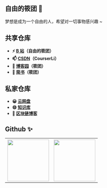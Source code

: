 ## 自由的筱团 🔭
梦想是成为一个自由的人，希望对一切事物感兴趣 ~

## 共享仓库
- **⚡ [B 站](https://space.bilibili.com/112870971)（自由的筱团）**
- **📫 [CSDN](https://blog.csdn.net/CourserLi?type=blog)（CourserLi）**
- **💬 [博客园](https://www.cnblogs.com/CourserLi/p/15801973.html)（筱团）**
- **👯 [简书](https://www.jianshu.com/u/4efd326c5fe2)（筱团）**

## 私家仓库
- **😀 [云网盘](https://onedrive-vercel-index-seven-xi.vercel.app/zh-CN/)**
- **😄 [知识库](https://courserli.github.io/Knowledge-Base/)**
- **🤣 [区块链博客](https://xiaotuan.xlog.app/)**

## Github ✨
<table style="width:100%">
  <tr>
    <th><img align="" height="137px" src="https://github-readme-stats.vercel.app/api/top-langs/?username=CourserLi&hide_title=true&hide_border=true&layout=compact&bg_color=0,73FA79,73FDFF,D783FF&theme=graywhite&locale=cn" /></th>
    <th><img align="" height="137px" src="https://github-readme-stats.vercel.app/api?username=CourserLi&hide_title=true&hide_border=true&show_icons=true&include_all_commits=true&line_height=21&bg_color=0,EC6C6C,FFD479,FFFC79,73FA79&theme=graywhite&locale=cn" /></th>
  </tr>
</table>

<!--
**CourserLi/CourserLi** is a ✨ _special_ ✨ repository because its `README.md` (this file) appears on your GitHub profile.

Here are some ideas to get you started:

- 🔭 I’m currently working on ...
- 🌱 I’m currently learning ...
- 👯 I’m looking to collaborate on ...
- 🤔 I’m looking for help with ...
- 💬 Ask me about ...
- 📫 How to reach me: ...
- 😄 Pronouns: ...
- ⚡ Fun fact: ...

<table style="width:100%">
  <tr>
    <th><img src="https://github-readme-stats.vercel.app/api?username=CourserLi&show_icons=true&hide_border=true" /></th>
    <th><img src="https://github-readme-stats.vercel.app/api/top-langs/?username=CourserLi&layout=compact&langs_count=6" /></th>
  </tr>
</table>
-->

